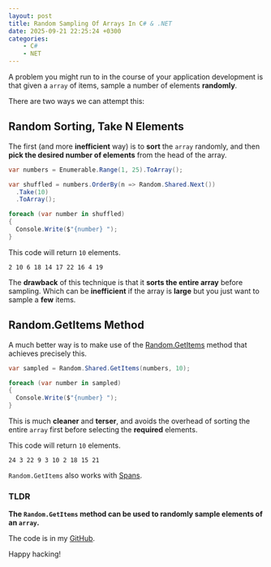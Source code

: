 ```yaml
---
layout: post
title: Random Sampling Of Arrays In C# & .NET
date: 2025-09-21 22:25:24 +0300
categories:
    - C#
    - NET
---
```


A problem you might run to in the course of your application development is that given a `array` of items, sample a number of elements **randomly**.

There are two ways we can attempt this:

## Random Sorting, Take N Elements

The first (and more **inefficient** way) is to **sort** the `array` randomly, and then **pick the desired number of elements** from the head of the array.

```c#
var numbers = Enumerable.Range(1, 25).ToArray();

var shuffled = numbers.OrderBy(n => Random.Shared.Next())
  .Take(10)
  .ToArray();

foreach (var number in shuffled)
{
  Console.Write($"{number} ");
}
```

This code will return `10` elements.

```plaintext
2 10 6 18 14 17 22 16 4 19 
```

The **drawback** of this technique is that it **sorts the entire array** before sampling. Which can be **inefficient** if the array is **large** but you just want to sample a **few** items.

## Random.GetItems Method

A much better way is to make use of the [Random.GetItems](https://learn.microsoft.com/en-us/dotnet/api/system.random.getitems?view=net-9.0) method that achieves precisely this.

```c#
var sampled = Random.Shared.GetItems(numbers, 10);

foreach (var number in sampled)
{
  Console.Write($"{number} ");
}
```

This is much **cleaner** and **terser**, and avoids the overhead of sorting the entire `array` first before selecting the **required** elements.

This code will return `10` elements.

```plaintext
24 3 22 9 3 10 2 18 15 21 
```

`Random.GetItems` also works with [Spans](https://learn.microsoft.com/en-us/dotnet/api/system.span-1?view=net-9.0).

### TLDR

**The `Random.GetItems` method can be used to randomly sample elements of an `array`.**

The code is in my [GitHub](https://github.com/conradakunga/BlogCode/tree/master/2025-09-21%20-%20RandomSample).

Happy hacking!
